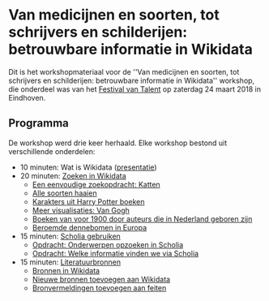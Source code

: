 Van medicijnen en soorten, tot schrijvers en schilderijen: betrouwbare informatie in Wikidata
=============================================================================================

Dit is het workshopmateriaal voor de ''Van medicijnen en soorten, tot schrijvers en schilderijen: betrouwbare informatie in Wikidata'' workshop,
die onderdeel was van het [Festival van Talent](https://festivalvantalent.nl/) op zaterdag 24 maart 2018 in Eindhoven.

Programma
---------

De workshop werd drie keer herhaald. Elke workshop bestond uit verschillende onderdelen:

* 10 minuten: Wat is Wikidata ([presentatie](https://zenodo.org/record/3647628))
* 20 minuten: [Zoeken in Wikidata](opdracht2.md)
   * [Een eenvoudige zoekopdracht: Katten](opdracht2.md#een-eenvoudige-zoekopdracht-katten)
   * [Alle soorten haaien](opdracht2.md#alle-soorten-haaien)
   * [Karakters uit Harry Potter boeken](opdracht2.md#karakters-uit-harry-potter-boeken)
   * [Meer visualisaties: Van Gogh](opdracht2.md#meer-visualisaties-van-gogh)
   * [Boeken van voor 1900 door auteurs die in Nederland geboren zijn](opdracht2.md#boeken-van-voor-1900-door-auteurs-die-in-nederland-geboren-zijn)
   * [Beroemde dennebomen in Europa](opdracht2.md#beroemde-dennebomen-in-europa)
* 15 minuten: [Scholia gebruiken](scholia.md)
   * [Opdracht: Onderwerpen opzoeken in Scholia](scholia.md#opdracht-onderwerpen-opzoeken-in-scholia)
   * [Opdracht: Welke informatie vinden we via Scholia](scholia.md#opdracht-welke-informatie-vinden-we-via-scholia)
* 15 minuten: [Literatuurbronnen](opdracht1.md)
   * [Bronnen in Wikidata](opdracht1.md#bronnen-in-wikidata)
   * [Nieuwe bronnen toevoegen aan Wikidata](opdracht1.md#nieuwe-bronnen-toevoegen-aan-wikidata)
   * [Bronvermeldingen toevoegen aan feiten](opdracht1.md#bronvermeldingen-toevoegen-aan-feiten)

